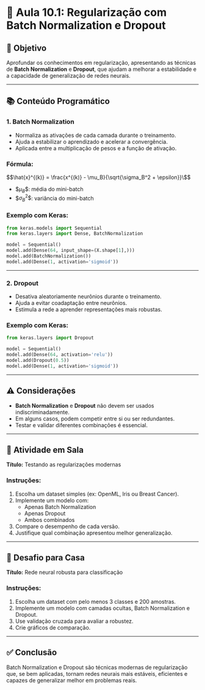 # 🧠 Aula 10.1: Regularização com Batch Normalization e Dropout

## 🎯 Objetivo
Aprofundar os conhecimentos em regularização, apresentando as técnicas de **Batch Normalization** e **Dropout**, que ajudam a melhorar a estabilidade e a capacidade de generalização de redes neurais.

---

## 📚 Conteúdo Programático

### 1. Batch Normalization
- Normaliza as ativações de cada camada durante o treinamento.
- Ajuda a estabilizar o aprendizado e acelerar a convergência.
- Aplicada entre a multiplicação de pesos e a função de ativação.

### Fórmula:
\$$\hat{x}^{(k)} = \frac{x^{(k)} - \mu_B}{\sqrt{\sigma_B^2 + \epsilon}}\$$
- \$$\mu_B \$$: média do mini-batch
- \$$\sigma_B^2 \$$: variância do mini-batch

### Exemplo com Keras:
```python
from keras.models import Sequential
from keras.layers import Dense, BatchNormalization

model = Sequential()
model.add(Dense(64, input_shape=(X.shape[1],)))
model.add(BatchNormalization())
model.add(Dense(1, activation='sigmoid'))
```

---

### 2. Dropout
- Desativa aleatoriamente neurônios durante o treinamento.
- Ajuda a evitar coadaptação entre neurônios.
- Estimula a rede a aprender representações mais robustas.

### Exemplo com Keras:
```python
from keras.layers import Dropout

model = Sequential()
model.add(Dense(64, activation='relu'))
model.add(Dropout(0.5))
model.add(Dense(1, activation='sigmoid'))
```

---

## ⚠️ Considerações
- **Batch Normalization** e **Dropout** não devem ser usados indiscriminadamente.
- Em alguns casos, podem competir entre si ou ser redundantes.
- Testar e validar diferentes combinações é essencial.

---

## 🧪 Atividade em Sala

**Título:** Testando as regularizações modernas

### Instruções:
1. Escolha um dataset simples (ex: OpenML, Iris ou Breast Cancer).
2. Implemente um modelo com:
   - Apenas Batch Normalization
   - Apenas Dropout
   - Ambos combinados
3. Compare o desempenho de cada versão.
4. Justifique qual combinação apresentou melhor generalização.

---

## 🧠 Desafio para Casa

**Título:** Rede neural robusta para classificação

### Instruções:
1. Escolha um dataset com pelo menos 3 classes e 200 amostras.
2. Implemente um modelo com camadas ocultas, Batch Normalization e Dropout.
3. Use validação cruzada para avaliar a robustez.
4. Crie gráficos de comparação.

---

## ✅ Conclusão

Batch Normalization e Dropout são técnicas modernas de regularização que, se bem aplicadas, tornam redes neurais mais estáveis, eficientes e capazes de generalizar melhor em problemas reais.

